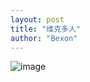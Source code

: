 ```yaml
---
layout: post
title: "维克多人"
author: "Bexon"
---
```

![image](https://bexonp.github.io/img/Viikssu_von_Kartte.png)